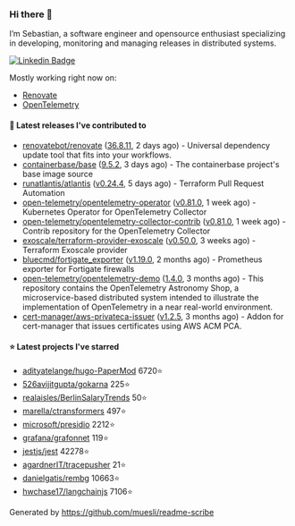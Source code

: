 ### Hi there 👋

I’m Sebastian, a software engineer and opensource enthusiast specializing in developing, monitoring and managing releases in distributed systems.

[![Linkedin Badge](https://img.shields.io/badge/-LinkedIn-blue?style=flat&logo=Linkedin&logoColor=white&link=https://www.linkedin.com/in/sebastian-poxhofer/)](https://www.linkedin.com/in/sebastian-poxhofer/)

Mostly working right now on:
- [Renovate](https://github.com/renovatebot/renovate)
- [OpenTelemetry](https://github.com/open-telemetry)



#### 🚀 Latest releases I've contributed to

- [renovatebot/renovate](https://github.com/renovatebot/renovate) ([36.8.11](https://github.com/renovatebot/renovate/releases/tag/36.8.11), 2 days ago) - Universal dependency update tool that fits into your workflows.
- [containerbase/base](https://github.com/containerbase/base) ([9.5.2](https://github.com/containerbase/base/releases/tag/9.5.2), 3 days ago) - The containerbase project&#39;s base image source
- [runatlantis/atlantis](https://github.com/runatlantis/atlantis) ([v0.24.4](https://github.com/runatlantis/atlantis/releases/tag/v0.24.4), 5 days ago) - Terraform Pull Request Automation
- [open-telemetry/opentelemetry-operator](https://github.com/open-telemetry/opentelemetry-operator) ([v0.81.0](https://github.com/open-telemetry/opentelemetry-operator/releases/tag/v0.81.0), 1 week ago) - Kubernetes Operator for OpenTelemetry Collector
- [open-telemetry/opentelemetry-collector-contrib](https://github.com/open-telemetry/opentelemetry-collector-contrib) ([v0.81.0](https://github.com/open-telemetry/opentelemetry-collector-contrib/releases/tag/v0.81.0), 1 week ago) - Contrib repository for the OpenTelemetry Collector
- [exoscale/terraform-provider-exoscale](https://github.com/exoscale/terraform-provider-exoscale) ([v0.50.0](https://github.com/exoscale/terraform-provider-exoscale/releases/tag/v0.50.0), 3 weeks ago) - Terraform Exoscale provider
- [bluecmd/fortigate_exporter](https://github.com/bluecmd/fortigate_exporter) ([v1.19.0](https://github.com/bluecmd/fortigate_exporter/releases/tag/v1.19.0), 2 months ago) - Prometheus exporter for Fortigate firewalls
- [open-telemetry/opentelemetry-demo](https://github.com/open-telemetry/opentelemetry-demo) ([1.4.0](https://github.com/open-telemetry/opentelemetry-demo/releases/tag/1.4.0), 3 months ago) - This repository contains the OpenTelemetry Astronomy Shop, a microservice-based distributed system intended to illustrate the implementation of OpenTelemetry in a near real-world environment.
- [cert-manager/aws-privateca-issuer](https://github.com/cert-manager/aws-privateca-issuer) ([v1.2.5](https://github.com/cert-manager/aws-privateca-issuer/releases/tag/v1.2.5), 3 months ago) - Addon for cert-manager that issues certificates using AWS ACM PCA.

#### ⭐ Latest projects I've starred

- [adityatelange/hugo-PaperMod](https://github.com/adityatelange/hugo-PaperMod) 6720⭐
- [526avijitgupta/gokarna](https://github.com/526avijitgupta/gokarna) 225⭐
- [realaisles/BerlinSalaryTrends](https://github.com/realaisles/BerlinSalaryTrends) 50⭐
- [marella/ctransformers](https://github.com/marella/ctransformers) 497⭐
- [microsoft/presidio](https://github.com/microsoft/presidio) 2212⭐
- [grafana/grafonnet](https://github.com/grafana/grafonnet) 119⭐
- [jestjs/jest](https://github.com/jestjs/jest) 42278⭐
- [agardnerIT/tracepusher](https://github.com/agardnerIT/tracepusher) 21⭐
- [danielgatis/rembg](https://github.com/danielgatis/rembg) 10663⭐
- [hwchase17/langchainjs](https://github.com/hwchase17/langchainjs) 7106⭐



Generated by https://github.com/muesli/readme-scribe
